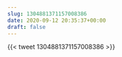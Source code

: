 ```yaml
---
slug: 1304881371157008386
date: 2020-09-12 20:35:37+00:00
draft: false
---
```


{{< tweet 1304881371157008386 >}}
